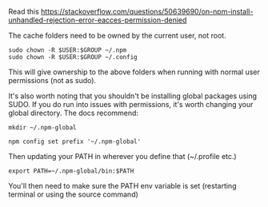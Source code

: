 Read this https://stackoverflow.com/questions/50639690/on-npm-install-unhandled-rejection-error-eacces-permission-denied

The cache folders need to be owned by the current user, not root.

```
sudo chown -R $USER:$GROUP ~/.npm
sudo chown -R $USER:$GROUP ~/.config
```

This will give ownership to the above folders when running with normal user permissions (not as sudo).

It's also worth noting that you shouldn't be installing global packages using SUDO. If you do run into issues with permissions, it's worth changing your global directory. The docs recommend:
```
mkdir ~/.npm-global
```
```
npm config set prefix '~/.npm-global'
```
Then updating your PATH in wherever you define that (~/.profile etc.)
```
export PATH=~/.npm-global/bin:$PATH
```
You'll then need to make sure the PATH env variable is set (restarting terminal or using the source command)
